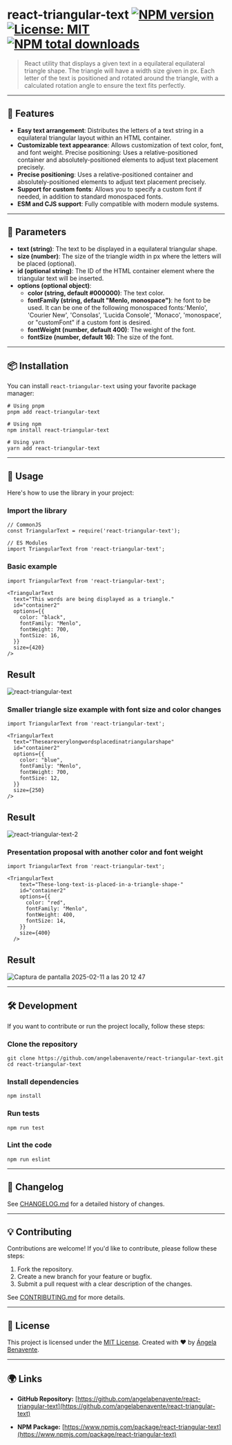 # react-triangular-text [![NPM version](https://img.shields.io/npm/v/react-triangular-text.svg?style=flat)](https://www.npmjs.com/package/react-triangular-text) [![License: MIT](https://img.shields.io/badge/License-MIT-blue.svg)](<[LICENSE](https://github.com/angelabenavente/react-triangular-text/LICENSE)>) [![NPM total downloads](https://img.shields.io/npm/dt/react-triangular-text.svg?style=flat)](https://www.npmjs.com/package/react-triangular-text)

<!-- [![NPM monthly downloads](https://img.shields.io/npm/dm/react-triangular-text.svg?style=flat)](https://www.npmjs.com/package/react-triangular-text)-->

> React utility that displays a given text in a equilateral equilateral triangle shape. The triangle will have a width size given in px. Each letter of the text is positioned and rotated around the triangle, with a calculated rotation angle to ensure the text fits perfectly.

<!-- `react-triangular-text` is a tiny library that works in all Javascript environments. -->

---

## 🚀 Features

- **Easy text arrangement**: Distributes the letters of a text string in a equilateral triangular layout within an HTML container.
- **Customizable text appearance**: Allows customization of text color, font, and font weight.
  Precise positioning: Uses a relative-positioned container and absolutely-positioned elements to adjust text placement precisely.
- **Precise positioning**: Uses a relative-positioned container and absolutely-positioned elements to adjust text placement precisely.
- **Support for custom fonts**: Allows you to specify a custom font if needed, in addition to standard monospaced fonts.
- **ESM and CJS support**: Fully compatible with modern module systems.

---

## 🚀 Parameters

- **text (string)**: The text to be displayed in a equilateral triangular shape.
- **size (number)**: The size of the triangle width in px where the letters will be placed (optional).
- **id (optional string)**: The ID of the HTML container element where the triangular text will be inserted.
- **options (optional object)**:
  - **color (string, default #000000)**: The text color.
  - **fontFamily (string, default "Menlo, monospace")**: he font to be used. It can be one of the following monospaced fonts:'Menlo', 'Courier New', 'Consolas', 'Lucida Console', 'Monaco', 'monospace', or "customFont" if a custom font is desired.
  - **fontWeight (number, default 400)**: The weight of the font.
  - **fontSize (number, default 16)**: The size of the font.

---

## 📦 Installation

You can install `react-triangular-text` using your favorite package manager:

```
# Using pnpm
pnpm add react-triangular-text

# Using npm
npm install react-triangular-text

# Using yarn
yarn add react-triangular-text
```

---

## 🌟 Usage

Here's how to use the library in your project:

### Import the library

```
// CommonJS
const TriangularText = require('react-triangular-text');

// ES Modules
import TriangularText from 'react-triangular-text';
```

### Basic example

```
import TriangularText from 'react-triangular-text';

<TriangularText
  text="This words are being displayed as a triangle."
  id="container2"
  options={{
    color: "black",
    fontFamily: "Menlo",
    fontWeight: 700,
    fontSize: 16,
  }}
  size={420}
/>
```

## Result

![react-triangular-text](https://github.com/user-attachments/assets/cb4e2652-639f-4ade-87a9-4a171a1c2cd3)

### Smaller triangle size example with font size and color changes

```
import TriangularText from 'react-triangular-text';

<TriangularText
  text="Theseareverylongwordsplacedinatriangularshape"
  id="container2"
  options={{
    color: "blue",
    fontFamily: "Menlo",
    fontWeight: 700,
    fontSize: 12,
  }}
  size={250}
/>
```

## Result

![react-triangular-text-2](https://github.com/user-attachments/assets/b4422200-395b-4365-9b97-6b61e0684f40)

### Presentation proposal with another color and font weight

```
import TriangularText from 'react-triangular-text';

<TriangularText
    text="These·long·text·is·placed·in·a·triangle·shape·"
    id="container2"
    options={{
      color: "red",
      fontFamily: "Menlo",
      fontWeight: 400,
      fontSize: 14,
    }}
    size={400}
  />
```

## Result

![Captura de pantalla 2025-02-11 a las 20 12 47](https://github.com/user-attachments/assets/66d45785-7a45-4c1b-94c7-9223bbb6d7cd)

---

## 🛠️ Development

If you want to contribute or run the project locally, follow these steps:

### Clone the repository

```
git clone https://github.com/angelabenavente/react-triangular-text.git
cd react-triangular-text
```

### Install dependencies

```
npm install
```

### Run tests

```
npm run test
```

### Lint the code

```
npm run eslint
```

---

## 🔄 Changelog

See [CHANGELOG.md](https://github.com/angelabenavente/react-triangular-text/blob/main/CHANGELOG.md) for a detailed history of changes.

---

## 💡 Contributing

Contributions are welcome! If you'd like to contribute, please follow these steps:

1.  Fork the repository.
2.  Create a new branch for your feature or bugfix.
3.  Submit a pull request with a clear description of the changes.

See [CONTRIBUTING.md](https://github.com/angelabenavente/react-triangular-text/blob/main/CONTRIBUTING.md) for more details.

---

## 📜 License

This project is licensed under the [MIT License](https://github.com/angelabenavente/react-triangular-text/blob/main/LICENSE). Created with ❤️ by [Ángela Benavente](https://github.com/angelabenavente).

---

## 🌍 Links

- **GitHub Repository:** [https://github.com/angelabenavente/react-triangular-text](https://github.com/angelabenavente/react-triangular-text)

- **NPM Package:** [https://www.npmjs.com/package/react-triangular-text](https://www.npmjs.com/package/react-triangular-text)
